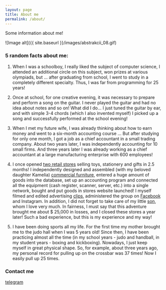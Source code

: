 ```yaml
---
layout: page
title: About me
permalink: /about/
---
```

Some information about me!

![Image alt]({{ site.baseurl }}/images/abstrakcii_08.gif)

### 5 random facts about me:

1. When I was a schoolboy, I really liked the subject of computer science, I attended an additional circle on this subject, won prizes at various olympiads, but ... after graduating from school, I went to study in a completely different specialty. Thus, I was far from programming for 25 years!

2. Once at school, for one creative evening, it was necessary to prepare and perform a song on the guitar. I never played the guitar and had no idea about notes and so on! What did I do… I just tuned the guitar by ear, and with simple 3-4 chords (which I also invented myself) I picked up a song and successfully performed at the school evening!

3. When I met my future wife, I was already thinking about how to earn money and went to a six-month accounting course ... But after studying for only one month, I got a job as a chief accountant in a small trading company. About two years later, I was independently accounting for 10 small firms. And three years later I was already working as a chief accountant at a large manufacturing enterprise with 600 employees!

4. I once opened [two retail stores](https://www.youtube.com/watch?v=fQIOg3dqD-w) selling toys, stationery and gifts in 2.5 months! I independently designed and assembled (with my beloved daughter Kamelia) [commercial furniture](https://www.youtube.com/watch?v=-4kNVjCLSKc&list=PLqQg8bYvyjQyy8zCInOguOoL2Ow9hvD90), entered a huge amount of goods into the database, set up an accounting program and connected all the equipment (cash register, scanner, server, etc.) into a single network, bought and put goods in stores website launched! 
I myself filmed and edited advertising [clips](https://www.youtube.com/watch?v=Z6lfJT4irfs&list=PLqQg8bYvyjQyy8zCInOguOoL2Ow9hvD90&index=8), administered the group on [Facebook](https://www.facebook.com/JucariiJulia) and Instagram. In addition, I did not forget to take care of my little [son](https://www.youtube.com/watch?v=AYmoHocTcjk&list=PLqQg8bYvyjQyy8zCInOguOoL2Ow9hvD90&index=6), whom I love very much. In fairness, I must say that this adventure brought me about $ 25,000 in losses, and I closed these stores a year later! Such a bad experience, but this is my experience and my way!

5. I have been doing sports all my life. For the first time my mother brought me to the judo hall when I was 5 years old! Since then, I have been practicing almost all the time (in my school years - judo and handball, in my student years - boxing and kickboxing). Nowadays, I just keep myself in great physical shape. So, for example, about three years ago, my personal record for pulling up on the crossbar was 37 times! Now I easily pull up 25 times.

### Contact me

[telegram](https://web.telegram.org/z/#-1824573150)
